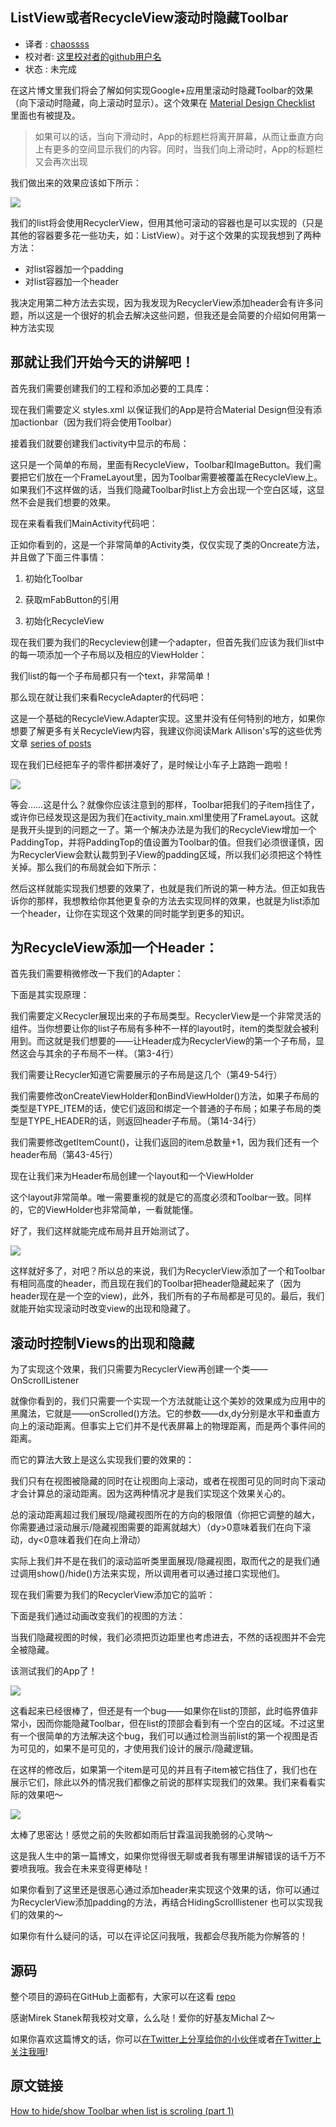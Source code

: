 ListView或者RecycleView滚动时隐藏Toolbar
---

>
* 译者 : [chaossss](https://github.com/chaossss) 
* 校对者: [这里校对者的github用户名](github链接)  
* 状态 :  未完成




在这片博文里我们将会了解如何实现Google+应用里滚动时隐藏Toolbar的效果（向下滚动时隐藏，向上滚动时显示）。这个效果在 [Material Design Checklist](http://android-developers.blogspot.com/2014/10/material-design-on-android-checklist.html) 里面也有被提及。

> 如果可以的话，当向下滑动时，App的标题栏将离开屏幕，从而让垂直方向上有更多的空间显示我们的内容。同时，当我们向上滑动时，App的标题栏又会再次出现

我们做出来的效果应该如下所示：

![](http://mzgreen.github.io/images/1/demo_gif.gif)

我们的list将会使用RecyclerView，但用其他可滚动的容器也是可以实现的（只是其他的容器要多花一些功夫，如：ListView）。对于这个效果的实现我想到了两种方法：

- 对list容器加一个padding
- 对list容器加一个header

我决定用第二种方法去实现，因为我发现为RecyclerView添加header会有许多问题，所以这是一个很好的机会去解决这些问题，但我还是会简要的介绍如何用第一种方法实现

## 那就让我们开始今天的讲解吧！ ##

首先我们需要创建我们的工程和添加必要的工具库：

现在我们需要定义 styles.xml 以保证我们的App是符合Material Design但没有添加actionbar（因为我们将会使用Toolbar）

接着我们就要创建我们activity中显示的布局：

这只是一个简单的布局，里面有RecycleView，Toolbar和ImageButton。我们需要把它们放在一个FrameLayout里，因为Toolbar需要被覆盖在RecycleView上。如果我们不这样做的话，当我们隐藏Toolbar时list上方会出现一个空白区域，这显然不会是我们想要的效果。

现在来看看我们MainActivity代码吧：

正如你看到的，这是一个非常简单的Activity类，仅仅实现了类的Oncreate方法，并且做了下面三件事情：

1. 初始化Toolbar

1. 获取mFabButton的引用

1. 初始化RecycleView

现在我们要为我们的Recycleview创建一个adapter，但首先我们应该为我们list中的每一项添加一个子布局以及相应的ViewHolder：

我们list的每一个子布局都只有一个text，非常简单！

那么现在就让我们来看RecycleAdapter的代码吧：

这是一个基础的RecycleView.Adapter实现。这里并没有任何特别的地方，如果你想要了解更多有关RecycleView内容，我建议你阅读Mark Allison's写的这些优秀文章 [series of posts](https://blog.stylingandroid.com/material-part-4/)

现在我们已经把车子的零件都拼凑好了，是时候让小车子上路跑一跑啦！

![](http://mzgreen.github.io/images/1/clipped.png)

等会……这是什么？就像你应该注意到的那样，Toolbar把我们的子item挡住了，或许你已经发现这是因为我们在activity_main.xml里使用了FrameLayout。这就是我开头提到的问题之一了。第一个解决办法是为我们的RecycleView增加一个PaddingTop，并将PaddingTop的值设置为Toolbar的值。但我们必须很谨慎，因为RecyclerView会默认裁剪到子View的padding区域，所以我们必须把这个特性关掉。那么我们的布局就会如下所示：

然后这样就能实现我们想要的效果了，也就是我们所说的第一种方法。但正如我告诉你的那样，我想教给你其他更复杂的方法去实现同样的效果，也就是为list添加一个header，让你在实现这个效果的同时能学到更多的知识。

## 为RecycleView添加一个Header： ##


首先我们需要稍微修改一下我们的Adapter：

下面是其实现原理：

我们需要定义Recycler展现出来的子布局类型。RecyclerView是一个非常灵活的组件。当你想要让你的list子布局有多种不一样的layout时，item的类型就会被利用到。而这就是我们想要的——让Header成为RecyclerView的第一个子布局，显然这会与其余的子布局不一样。（第3-4行）

我们需要让Recycler知道它需要展示的子布局是这几个（第49-54行）

我们需要修改onCreateViewHolder和onBindViewHolder()方法，如果子布局的类型是TYPE_ITEM的话，使它们返回和绑定一个普通的子布局；如果子布局的类型是TYPE_HEADER的话，则返回header子布局。（第14-34行）

我们需要修改getItemCount()，让我们返回的item总数量+1，因为我们还有一个header布局（第43-45行）

现在让我们来为Header布局创建一个layout和一个ViewHolder

这个layout非常简单。唯一需要重视的就是它的高度必须和Toolbar一致。同样的，它的ViewHolder也非常简单，一看就能懂。

好了，我们这样就能完成布局并且开始测试了。

![](http://mzgreen.github.io/images/1/clipping_fixed.png)

这样就好多了，对吧？所以总的来说，我们为RecyclerView添加了一个和Toolbar有相同高度的header，而且现在我们的Toolbar把header隐藏起来了（因为header现在是一个空的view)，此外，我们所有的子布局都是可见的。最后，我们就能开始实现滚动时改变view的出现和隐藏了。

## 滚动时控制Views的出现和隐藏 ##


为了实现这个效果，我们只需要为RecyclerView再创建一个类——OnScrollListener

就像你看到的，我们只需要一个实现一个方法就能让这个美妙的效果成为应用中的黑魔法，它就是——onScrolled()方法。它的参数——dx,dy分别是水平和垂直方向上的滚动距离。但事实上它们并不是代表屏幕上的物理距离，而是两个事件间的距离。

而它的算法大致上是这么实现我们要的效果的：

我们只有在视图被隐藏的同时在让视图向上滚动，或者在视图可见的同时向下滚动才会计算总的滚动距离。因为这两种情况才是我们实现这个效果关心的。

总的滚动距离超过我们展现/隐藏视图所在的方向的极限值（你把它调整的越大，你需要通过滚动展示/隐藏视图需要的距离就越大）（dy>0意味着我们在向下滚动，dy<0意味着我们在向上滑动）

实际上我们并不是在我们的滚动监听类里面展现/隐藏视图，取而代之的是我们通过调用show()/hide()方法来实现，所以调用者可以通过接口实现他们。

现在我们需要为我们的RecyclerView添加它的监听：

下面是我们通过动画改变我们的视图的方法：

当我们隐藏视图的时候，我们必须把页边距里也考虑进去，不然的话视图并不会完全被隐藏。

该测试我们的App了！

![](http://mzgreen.github.io/images/1/broken_gif.gif)

这看起来已经很棒了，但还是有一个bug——如果你在list的顶部，此时临界值非常小，因而你能隐藏Toolbar，但在list的顶部会看到有一个空白的区域。不过这里有一个很简单的方法解决这个bug，我们可以通过检测当前list的第一个视图是否为可见的，如果不是可见的，才使用我们设计的展示/隐藏逻辑。

在这样的修改后，如果第一个item是可见的并且有子item被它挡住了，我们也在展示它们，除此以外的情况我们都像之前说的那样实现我们的效果。我们来看看实际的效果吧～

![](http://mzgreen.github.io/images/1/demo_gif.gif)

太棒了思密达！感觉之前的失败都如雨后甘霖温润我脆弱的心灵呐～

这是我人生中的第一篇博文，如果你觉得很无聊或者我有哪里讲解错误的话千万不要喷我哦。我会在未来变得更棒哒！

如果你看到了这里还是很恶心通过添加header来实现这个效果的话，你可以通过为RecyclerView添加padding的方法，再结合HidingScrolllistener 也可以实现我们的效果的～

如果你有什么疑问的话，可以在评论区问我哦，我都会尽我所能为你解答的！

## 源码 ##

整个项目的源码在GitHub上面都有，大家可以在这看 [repo](https://github.com/mzgreen/HideOnScrollExample)

感谢Mirek Stanek帮我校对文章，么么哒！爱你的好基友Michal Z～

如果你喜欢这篇博文的话，你可以[在Twitter上分享给你的小伙伴](https://twitter.com/intent/tweet?url=http://mzgreen.github.io/2015/02/15/How-to-hideshow-Toolbar-when-list-is-scroling(part1)/&text=How%20to%20hide/show%20Toolbar%20when%20list%20is%20scroling%20(part%201)&via=mzmzgreen)或者[在Twitter上关注我哦](https://twitter.com/mzmzgreen)!




## 原文链接
[How to hide/show Toolbar when list is scroling (part 1)](http://mzgreen.github.io/2015/02/15/How-to-hideshow-Toolbar-when-list-is-scroling%28part1%29/)